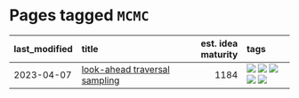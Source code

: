 # Pages tagged `MCMC`

|last_modified|title|est. idea maturity|tags
|:---|:---|---:|:---|
|2023-04-07|[look-ahead traversal sampling](../look-ahead-traversal-sampling.md)|1184|[![](https://img.shields.io/badge/tag-MCMC-71e862)](../tags/MCMC.md) [![](https://img.shields.io/badge/tag-animation-ea1833)](../tags/animation.md) [![](https://img.shields.io/badge/tag-control-ad342b)](../tags/control.md) [![](https://img.shields.io/badge/tag-experimental-4db4d2)](../tags/experimental.md) [![](https://img.shields.io/badge/tag-image_generation-1043a5)](../tags/image_generation.md)|